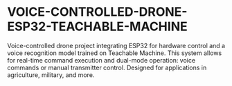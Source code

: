 # VOICE-CONTROLLED-DRONE-ESP32-TEACHABLE-MACHINE
Voice-controlled drone project integrating ESP32 for hardware control and a voice recognition model trained on Teachable Machine. This system allows for real-time command execution and dual-mode operation: voice commands or manual transmitter control. Designed for applications in agriculture, military, and more.

